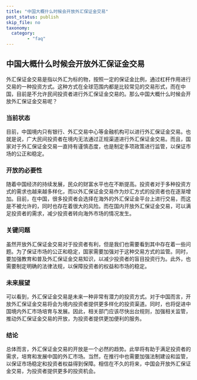 ```yaml
---
title: "中国大概什么时候会开放外汇保证金交易"
post_status: publish
skip_file: no
taxonomy:
  category:
        - "faq"
---
```


## 中国大概什么时候会开放外汇保证金交易

外汇保证金交易是指以外汇为标的物，按照一定的保证金比例，通过杠杆作用进行交易的一种投资方式。这种方式在全球范围内都是比较常见的交易形式，而在中国，目前是不允许民间投资者进行外汇保证金交易的。那么中国大概什么时候会开放外汇保证金交易呢？

### 当前状态

目前，中国境内只有银行、外汇交易中心等金融机构可以进行外汇保证金交易。也就是说，广大民间投资者在境内无法通过正规渠道进行外汇保证金交易。而且，国家对于外汇保证金交易一直持有谨慎态度，也是制定多项政策进行监管，以保证市场的公正和稳定。

### 开放的必要性

随着中国经济的持续发展，民众的财富水平也在不断提高。投资者对于多种投资方式的需求也越来越多样化，而以外汇保证金交易作为炒汇方式的投资者也在逐渐增加。目前，在中国，很多投资者会选择在海外的外汇保证金平台上进行交易，而这是不被允许的，同时也存在着很大的风险。而在国内开放外汇保证金交易，可以满足投资者的需求，减少投资者转向海外市场的情况发生。

### 关键问题

虽然开放外汇保证金交易对于投资者有利，但是我们也需要看到其中存在着一些问题。为了保证市场的公正和稳定，国家需要加强对于这种交易方式的监管。同时，要加强教育和普及外汇保证金交易知识，以减少投资者的盲目投资行为。此外，也需要制定明确的法律法规，以保障投资者的权益和市场的稳定。

### 未来展望

可以看到，外汇保证金交易是未来一种非常有潜力的投资方式。对于中国而言，开放外汇保证金交易将会为境内投资者提供更多样化的投资渠道。同时，也将促进中国境内外汇市场培育与发展。因此，相关部门应该尽快出台规则，加强相关监管，推动外汇保证金交易的开放，为投资者提供更加便利的服务。

### 结论

总体而言，外汇保证金交易的开放是一个必然的趋势。此举将有助于满足投资者的需求，培育和发展中国的外汇市场。当然，在推行中也需要加强法制建设和监管，以保证市场稳定和投资者权益得到保障。相信在不久的将来，中国会开放外汇保证金交易，为投资者提供更多的投资机会。
